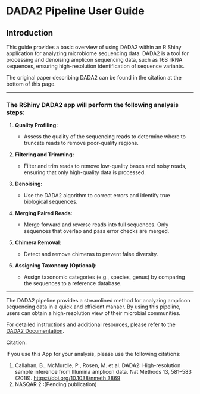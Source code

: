 # DADA2 Pipeline User Guide

## Introduction

This guide provides a basic overview of using DADA2 within an R Shiny application for analyzing microbiome sequencing data. DADA2 is a tool for processing and denoising amplicon sequencing data, such as 16S rRNA sequences, ensuring high-resolution identification of sequence variants.

The original paper describing DADA2 can be found in the citation at the bottom of this page.

---

### The RShiny DADA2 app will perform the following analysis steps:

1. **Quality Profiling:**
   - Assess the quality of the sequencing reads to determine where to truncate reads to remove poor-quality regions.
   
2. **Filtering and Trimming:**
   - Filter and trim reads to remove low-quality bases and noisy reads, ensuring that only high-quality data is processed.

3. **Denoising:**
   - Use the DADA2 algorithm to correct errors and identify true biological sequences.

4. **Merging Paired Reads:**
   - Merge forward and reverse reads into full sequences. Only sequences that overlap and pass error checks are merged.


5. **Chimera Removal:**
   - Detect and remove chimeras to prevent false diversity.

6. **Assigning Taxonomy (Optional):**
   - Assign taxonomic categories (e.g., species, genus) by comparing the sequences to a reference database.


---

The DADA2 pipeline provides a streamlined method for analyzing amplicon sequencing data in a quick and efficient manaer. By using this pipeline, users can obtain a high-resolution view of their microbial communities.

For detailed instructions and additional resources, please refer to the [DADA2 Documentation](https://benjjneb.github.io/dada2/).

Citation:

If you use this App for your analysis, please use the following citations:

1. Callahan, B., McMurdie, P., Rosen, M. et al. DADA2: High-resolution sample inference from Illumina amplicon data. Nat Methods 13, 581–583 (2016). https://doi.org/10.1038/nmeth.3869
2. NASQAR 2 :(Pending publication)

